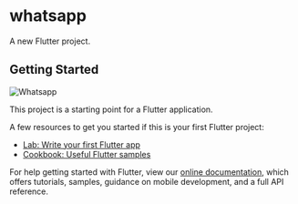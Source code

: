 # whatsapp

A new Flutter project.

## Getting Started

![Whatsapp](https://user-images.githubusercontent.com/68785353/132516032-6321cf64-292f-4a4f-bb0d-8c31d825e4a9.jpg)


This project is a starting point for a Flutter application.

A few resources to get you started if this is your first Flutter project:

- [Lab: Write your first Flutter app](https://flutter.dev/docs/get-started/codelab)
- [Cookbook: Useful Flutter samples](https://flutter.dev/docs/cookbook)

For help getting started with Flutter, view our
[online documentation](https://flutter.dev/docs), which offers tutorials,
samples, guidance on mobile development, and a full API reference.
